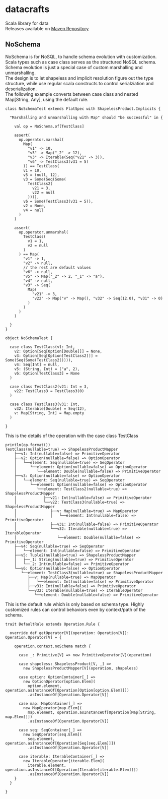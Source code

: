 # datacrafts
Scala library for data<br/>
Releases available on [Maven Repository](https://mvnrepository.com/artifact/org.datacrafts)

## NoSchema
NoSchema is for NoSQL, to handle schema evolution with customization.
Scala types such as case class serves as the structured NoSQL schema.
Schema evolution is just a special case of custom marshalling and unmarshalilng.<br/>
The design is to let shapeless and implicit resolution figure out the type structure,
while use regular scala constructs to control serialziation and deserialization.<br/>
The following example converts between case class and nested Map[String, Any],
using the default rule.
```
class NoSchemaTest extends FlatSpec with ShapelessProduct.Implicits {

  "Marshalling and unmarshalling with Map" should "be successful" in {

    val op = NoSchema.of[TestClass]

    assert(
      op.operator.marshal(
        Map(
          "v1" -> 10,
          "v5" -> Map("_2" -> 12),
          "v3" -> Iterable(Seq("v21" -> 3)),
          "v6" -> TestClass3(v31 = 5)
        )) == TestClass(
        v1 = 10,
        v5 = (null, 12),
        v3 = Some(Seq(Some(
          TestClass2(
            v21 = 3,
            v22 = null
          )))),
        v6 = Some(TestClass3(v31 = 5)),
        v2 = None,
        v4 = null
      )
    )

    assert(
      op.operator.unmarshal(
        TestClass(
          v1 = 1,
          v2 = null
        )
      ) == Map(
        "v1" -> 1,
        "v2" -> null,
        // the rest are default values
        "v6" -> null,
        "v5" -> Map("_2" -> 2, "_1" -> "a"),
        "v4" -> null,
        "v3" -> Seq(
          Map(
            "v21" -> 3,
            "v22" -> Map("v" -> Map(), "v32" -> Seq(12.0), "v31" -> 0)
          )
        )
      )
    )

  }
}

object NoSchemaTest {

  case class TestClass(v1: Int,
    v2: Option[Seq[Option[Double]]] = None,
    v3: Option[Seq[Option[TestClass2]]] = Some(Seq(Some(TestClass2()))),
    v4: Seq[Int] = null,
    v5: (String, Int) = ("a", 2),
    v6: Option[TestClass3] = None
  )

  case class TestClass2(v21: Int = 3,
    v22: TestClass3 = TestClass3(0)
  )

  case class TestClass3(v31: Int,
    v32: Iterable[Double] = Seq(12),
    v: Map[String, Int] = Map.empty
  )

}

```
This is the details of the operation with the case class TestClass
```
println(op.format())
TestClass(nullable=true) => ShapelessProductMapper
    ├──v1: Int(nullable=false) => PrimitiveOperator
    ├──v2: Option(nullable=false) => OptionOperator
    │   └──element: Seq(nullable=true) => SeqOperator
    │      └──element: Option(nullable=false) => OptionOperator
    │         └──element: Double(nullable=false) => PrimitiveOperator
    ├──v3: Option(nullable=false) => OptionOperator
    │   └──element: Seq(nullable=true) => SeqOperator
    │      └──element: Option(nullable=false) => OptionOperator
    │         └──element: TestClass2(nullable=true) => ShapelessProductMapper
    │            ├──v21: Int(nullable=false) => PrimitiveOperator
    │            └──v22: TestClass3(nullable=true) => ShapelessProductMapper
    │               ├──v: Map(nullable=true) => MapOperator
    │               │   └──element: Int(nullable=false) => PrimitiveOperator
    │               ├──v31: Int(nullable=false) => PrimitiveOperator
    │               └──v32: Iterable(nullable=true) => IterableOperator
    │                  └──element: Double(nullable=false) => PrimitiveOperator
    ├──v4: Seq(nullable=true) => SeqOperator
    │   └──element: Int(nullable=false) => PrimitiveOperator
    ├──v5: Tuple2(nullable=true) => ShapelessProductMapper
    │   ├──_1: String(nullable=true) => PrimitiveOperator
    │   └──_2: Int(nullable=false) => PrimitiveOperator
    └──v6: Option(nullable=false) => OptionOperator
       └──element: TestClass3(nullable=true) => ShapelessProductMapper
          ├──v: Map(nullable=true) => MapOperator
          │   └──element: Int(nullable=false) => PrimitiveOperator
          ├──v31: Int(nullable=false) => PrimitiveOperator
          └──v32: Iterable(nullable=true) => IterableOperator
             └──element: Double(nullable=false) => PrimitiveOperator
```
This is the default rule which is only based on schema type.
Highly customized rules can control behaviors even by context/path of the schema.
```
trait DefaultRule extends Operation.Rule {

  override def getOperator[V](operation: Operation[V]): Operation.Operator[V] = {

    operation.context.noSchema match {

      case _: Primitive[V] => new PrimitiveOperator[V](operation)

      case shapeless: ShapelessProduct[V, _] =>
        new ShapelessProductMapper[V](operation, shapeless)

      case option: OptionContainer[_] =>
        new OptionOperator[option.Elem](
          option.element, operation.asInstanceOf[Operation[Option[option.Elem]]])
          .asInstanceOf[Operation.Operator[V]]

      case map: MapContainer[_] =>
        new MapOperator[map.Elem](
          map.element, operation.asInstanceOf[Operation[Map[String, map.Elem]]])
          .asInstanceOf[Operation.Operator[V]]

      case seq: SeqContainer[_] =>
        new SeqOperator[seq.Elem](
          seq.element, operation.asInstanceOf[Operation[Seq[seq.Elem]]])
          .asInstanceOf[Operation.Operator[V]]

      case iterable: IterableContainer[_] =>
        new IterableOperator[iterable.Elem](
          iterable.element, operation.asInstanceOf[Operation[Iterable[iterable.Elem]]])
          .asInstanceOf[Operation.Operator[V]]
    }
  }

}
```
